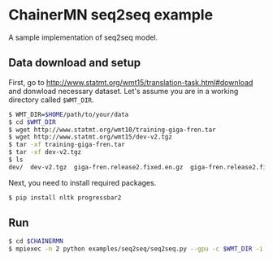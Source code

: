 # ChainerMN seq2seq example

A sample implementation of seq2seq model.

## Data download and setup

First, go to http://www.statmt.org/wmt15/translation-task.html#download and donwload necessary dataset.
Let's assume you are in a working directory called `$WMT_DIR`.

```bash
$ WMT_DIR=$HOME/path/to/your/data
$ cd $WMT_DIR
$ wget http://www.statmt.org/wmt10/training-giga-fren.tar
$ wget http://www.statmt.org/wmt15/dev-v2.tgz
$ tar -xf training-giga-fren.tar
$ tar -xf dev-v2.tgz
$ ls 
dev/  dev-v2.tgz  giga-fren.release2.fixed.en.gz  giga-fren.release2.fixed.fr.gz  training-giga-fren.tar

```

Next, you need to install required packages.

```bash
$ pip install nltk progressbar2
```

## Run

```bash
$ cd $CHAINERMN
$ mpiexec -n 2 python examples/seq2seq/seq2seq.py --gpu -c $WMT_DIR -i $WMT_DIR --out result.tmp
```
